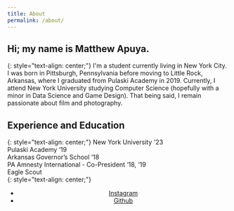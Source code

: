 ```yaml
---
title: About
permalink: /about/
---
```

## **Hi; my name is Matthew Apuya.**
{: style="text-align: center;"}
I'm a student currently living in New York City. I was born in Pittsburgh, Pennsylvania before moving to Little Rock, Arkansas, where I graduated from Pulaski Academy in 2019. Currently, I attend New York University studying Computer Science (hopefully with a minor in Data Science and Game Design). That being said, I remain passionate about film and photography.
## **Experience and Education**
{: style="text-align: center;"}
New York University '23 <br>
​​Pulaski Academy ‘19 <br>
Arkansas Governor’s School ‘18 <br>
PA Amnesty International - Co-President ‘18, ‘19 <br>
​Eagle Scout <br>
{: style="text-align: center;"}

<section>
    <ul class="icons" style="text-align: center">
		<li><a href="https://instagram.com/matthewapuya" class="icon fa-instagram"><span class="label">Instagram</span></a></li>
		<li><a href="https://github.com/mapuya19" class="icon fa-github"><span class="label">Github</span></a></li>
    </ul>
</section>